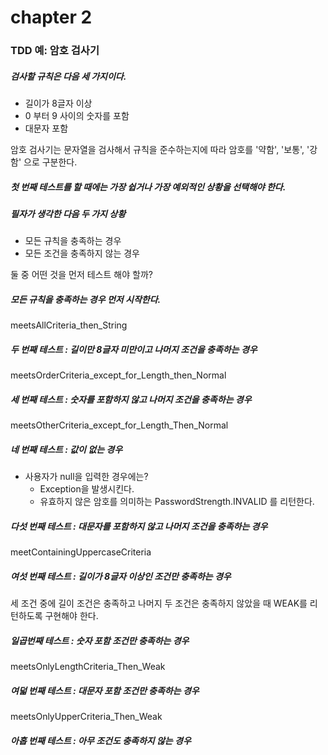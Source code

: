 # chapter 2
### TDD 예: 암호 검사기

##### 검사할 규칙은 다음 세 가지이다.

- 길이가 8글자 이상
- 0 부터 9 사이의 숫자를 포함
- 대문자 포함

암호 검사기는 문자열을 검사해서 규칙을 준수하는지에 따라 암호를 '약함', '보통', '강함' 으로 구분한다.

##### 첫 번째 테스트를 할 때에는 가장 쉽거나 가장 예외적인 상황을 선택해야 한다.

##### 필자가 생각한 다음 두 가지 상황

- 모든 규칙을 충족하는 경우
- 모든 조건을 충족하지 않는 경우

둘 중 어떤 것을 먼저 테스트 해야 할까?

##### 모든 규칙을 충족하는 경우 먼저 시작한다.

meetsAllCriteria_then_String

##### 두 번째 테스트 : 길이만 8글자 미만이고 나머지 조건을 충족하는 경우

meetsOrderCriteria_except_for_Length_then_Normal

##### 세 번째 테스트 : 숫자를 포함하지 않고 나머지 조건을 충족하는 경우

meetsOtherCriteria_except_for_Length_Then_Normal

##### 네 번째 테스트 : 값이 없는 경우

- 사용자가 null을 입력한 경우에는?
    - Exception을 발생시킨다.
    - 유효하지 않은 암호를 의미하는 PasswordStrength.INVALID 를 리턴한다.


##### 다섯 번째 테스트 : 대문자를 포함하지 않고 나머지 조건을 충족하는 경우

meetContainingUppercaseCriteria

##### 여섯 번째 테스트  : 길이가 8글자 이상인 조건만 충족하는 경우

세 조건 중에 길이 조건은 충족하고 나머지 두 조건은 충족하지 않았을 때 WEAK를 리턴하도록 구현해야 한다.

##### 일곱번째 테스트 : 숫자 포함 조건만 충족하는 경우

meetsOnlyLengthCriteria_Then_Weak

##### 여덟 번째 테스트 : 대문자 포함 조건만 충족하는 경우

meetsOnlyUpperCriteria_Then_Weak

##### 아홉 번째 테스트 : 아무 조건도 충족하지 않는 경우

